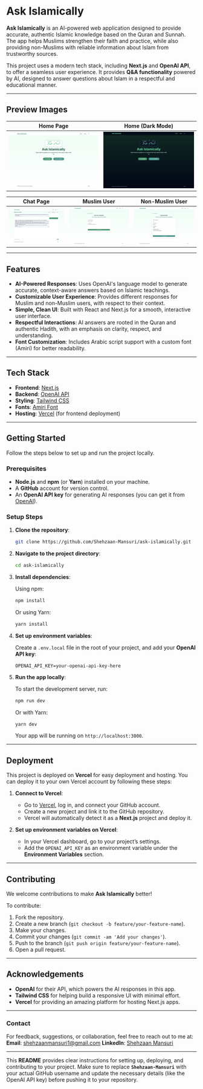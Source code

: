 # **Ask Islamically**

**Ask Islamically** is an AI-powered web application designed to provide accurate, authentic Islamic knowledge based on the Quran and Sunnah. The app helps Muslims strengthen their faith and practice, while also providing non-Muslims with reliable information about Islam from trustworthy sources.

This project uses a modern tech stack, including **Next.js** and **OpenAI API**, to offer a seamless user experience. It provides **Q\&A functionality** powered by AI, designed to answer questions about Islam in a respectful and educational manner.

---

## **Preview Images**

<div align="center">

|           Home Page            |             Home (Dark Mode)             |
| :----------------------------: | :--------------------------------------: |
| ![Home Page](/assets/Home.png) | ![Home-Dark Page](/assets/Home-Dark.png) |

|           Chat Page            |            Muslim User             |              Non-Muslim User               |
| :----------------------------: | :--------------------------------: | :----------------------------------------: |
| ![Chat Page](/assets/Chat.png) | ![Muslim User](/assets/Muslim.png) | ![Non-Muslim User](/assets/Non-Muslim.png) |

</div>

---

## **Features**

- **AI-Powered Responses**: Uses OpenAI's language model to generate accurate, context-aware answers based on Islamic teachings.
- **Customizable User Experience**: Provides different responses for Muslim and non-Muslim users, with respect to their context.
- **Simple, Clean UI**: Built with React and Next.js for a smooth, interactive user interface.
- **Respectful Interactions**: AI answers are rooted in the Quran and authentic Hadith, with an emphasis on clarity, respect, and understanding.
- **Font Customization**: Includes Arabic script support with a custom font (Amiri) for better readability.

---

## **Tech Stack**

- **Frontend**: [Next.js](https://nextjs.org/)
- **Backend**: [OpenAI API](https://beta.openai.com/)
- **Styling**: [Tailwind CSS](https://tailwindcss.com/)
- **Fonts**: [Amiri Font](https://www.amirifont.org/)
- **Hosting**: [Vercel](https://vercel.com/) (for frontend deployment)

---

## **Getting Started**

Follow the steps below to set up and run the project locally.

### **Prerequisites**

- **Node.js** and **npm** (or **Yarn**) installed on your machine.
- A **GitHub** account for version control.
- An **OpenAI API key** for generating AI responses (you can get it from [OpenAI](https://beta.openai.com/signup/)).

### **Setup Steps**

1. **Clone the repository**:

   ```bash
   git clone https://github.com/Shehzaan-Mansuri/ask-islamically.git
   ```

2. **Navigate to the project directory**:

   ```bash
   cd ask-islamically
   ```

3. **Install dependencies**:

   Using npm:

   ```bash
   npm install
   ```

   Or using Yarn:

   ```bash
   yarn install
   ```

4. **Set up environment variables**:

   Create a `.env.local` file in the root of your project, and add your **OpenAI API key**:

   ```env
   OPENAI_API_KEY=your-openai-api-key-here
   ```

5. **Run the app locally**:

   To start the development server, run:

   ```bash
   npm run dev
   ```

   Or with Yarn:

   ```bash
   yarn dev
   ```

   Your app will be running on `http://localhost:3000`.

---

## **Deployment**

This project is deployed on **Vercel** for easy deployment and hosting. You can deploy it to your own Vercel account by following these steps:

1. **Connect to Vercel**:

   - Go to [Vercel](https://vercel.com/), log in, and connect your GitHub account.
   - Create a new project and link it to the GitHub repository.
   - Vercel will automatically detect it as a **Next.js** project and deploy it.

2. **Set up environment variables on Vercel**:

   - In your Vercel dashboard, go to your project’s settings.
   - Add the `OPENAI_API_KEY` as an environment variable under the **Environment Variables** section.

---

## **Contributing**

We welcome contributions to make **Ask Islamically** better!

To contribute:

1. Fork the repository.
2. Create a new branch (`git checkout -b feature/your-feature-name`).
3. Make your changes.
4. Commit your changes (`git commit -am 'Add your changes'`).
5. Push to the branch (`git push origin feature/your-feature-name`).
6. Open a pull request.

---

## **Acknowledgements**

- **OpenAI** for their API, which powers the AI responses in this app.
- **Tailwind CSS** for helping build a responsive UI with minimal effort.
- **Vercel** for providing an amazing platform for hosting Next.js apps.

---

### **Contact**

For feedback, suggestions, or collaboration, feel free to reach out to me at:
**Email**: [shehzaanmansuri1@gmail.com](mailto:shehzaanmansuri1@gmail.com)
**LinkedIn**: [Shehzaan Mansuri](https://www.linkedin.com/in/shehzaan-mansuri-997210195/)

---

This **README** provides clear instructions for setting up, deploying, and contributing to your project. Make sure to replace **`Shehzaan-Mansuri`** with your actual GitHub username and update the necessary details (like the OpenAI API key) before pushing it to your repository.
